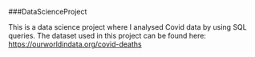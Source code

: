 ###DataScienceProject

This is a data science project where I analysed Covid data by using SQL queries. 
The dataset used in this project can be found here: https://ourworldindata.org/covid-deaths
